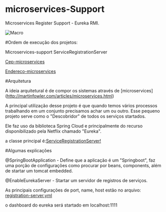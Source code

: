 # microservices-Support
Microservices Register Support  - Eureka RMI.


![Macro](https://cloud.githubusercontent.com/assets/1268884/9224928/7cec593e-40dc-11e5-8b63-6ff15eceffe0.png)

#Ordem de execução dos projetos:

Microservices-support ServiceRegistrationServer

[Cep-microservices](https://github.com/xild/cep-microservices)

[Endereco-microservices](https://github.com/xild/endereco-microservices)

#Arquitetura

A ideia arquitetural é de compor os sistemas através de [microservices] (http://martinfowler.com/articles/microservices.html)

A principal utilização desse projeto é que quando temos vários processos trabalhando em um conjunto precisamos achar um ou outro.
Esse pequeno projeto serve como o "Descobridor" de todos os serviços startados. 

Ele faz uso da biblioteca Spring Cloud e principalmente do recurso disponibilizado pela Netflix 
chamado "Eureka". 

a classe principal é:[ServiceRegistrationServer!](/src/main/java/br/com/netboots/microservices/suport/ServiceRegistrationServer.java)  

#Algumas explicações

@SpringBootApplication - Define que a aplicação é um "Springboot", faz uma porção de configurações como procurar por
beans, components, além de startar um tomcat embedded.

@EnableEurekaServer - Startar um servidor de registros de serviços. 


As principais configurações de port, name, host estão no arquivo: [registration-server.yml](src/main/resources/registration-server.yml) 

o dashboard do eureka será startado em localhost:1111



